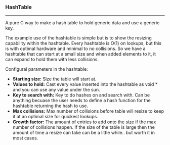 <h3>HashTable</h3>
<hr />


A pure C way to make a hash table to hold generic data and use a generic key.


The example use of the hashtable is simple but is to show the resizing capability 
within the hashtable.  Every hashtable is O(1) on lookups, but this is with optimal 
hardware and minimal to no collisions.  So we have a hashtable that can start at a 
small size and when added elements to it, it can expand to hold them with less 
collisions.


Configural parameters in the hashtable:
<ul>
	<li><b>Starting size:</b> Size the table will start at.</li>
	<li><b>Values to hold:</b> Cast every value inserted into the hashtable as void * and you 
	can use any value under the sun.</li>
	<li><b>Key to search with:</b> Key to do hashes on and search with.  Can be anything becuase 
	the user needs to define a hash function for the hashtable returning the hash to use.</li>
	<li><b>Max collisions:</b> Max number of collisions before table will resize to keep it 
	at an optimal size for quickest lookups.</li>
	<li><b>Growth factor:</b> The amount of entries to add onto the size if the max number 
	of collisions happen.  If the size of the table is large then the amount of time a 
	resize can take can be a little while.. but worth it in most cases.</li>
</ul>

